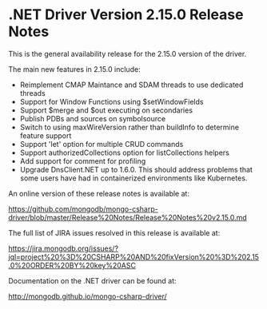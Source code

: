 # .NET Driver Version 2.15.0 Release Notes

This is the general availability release for the 2.15.0 version of the driver.

The main new features in 2.15.0 include:

* Reimplement CMAP Maintance and SDAM threads to use dedicated threads
* Support for Window Functions using $setWindowFields
* Support $merge and $out executing on secondaries
* Publish PDBs and sources on symbolsource
* Switch to using maxWireVersion rather than buildInfo to determine feature support
* Support 'let' option for multiple CRUD commands
* Support authorizedCollections option for listCollections helpers
* Add support for comment for profiling
* Upgrade DnsClient.NET up to 1.6.0. This should address problems that some users have had in containerized environments like Kubernetes.

An online version of these release notes is available at:

https://github.com/mongodb/mongo-csharp-driver/blob/master/Release%20Notes/Release%20Notes%20v2.15.0.md

The full list of JIRA issues resolved in this release is available at:

https://jira.mongodb.org/issues/?jql=project%20%3D%20CSHARP%20AND%20fixVersion%20%3D%202.15.0%20ORDER%20BY%20key%20ASC

Documentation on the .NET driver can be found at:

http://mongodb.github.io/mongo-csharp-driver/

